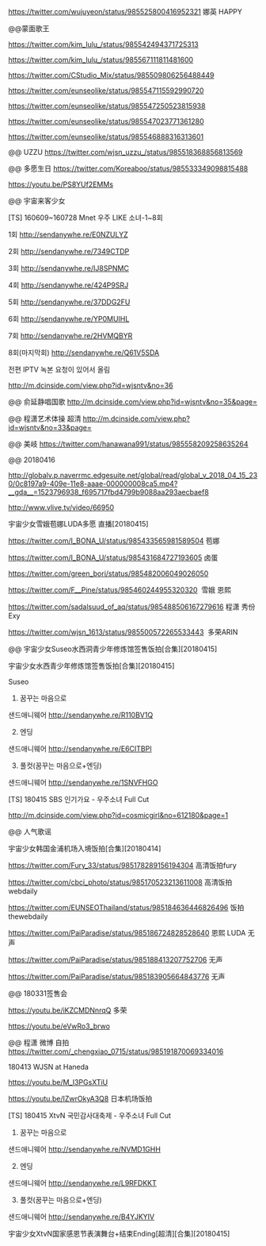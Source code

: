

https://twitter.com/wujuyeon/status/985525800416952321  娜英 HAPPY

@@蒙面歌王

https://twitter.com/kim_lulu_/status/985542494371725313

https://twitter.com/kim_lulu_/status/985567111811481600

https://twitter.com/CStudio_Mix/status/985509806256488449

https://twitter.com/eunseolike/status/985547115592990720

https://twitter.com/eunseolike/status/985547250523815938

https://twitter.com/eunseolike/status/985547023771361280

https://twitter.com/eunseolike/status/985546888316313601



@@ UZZU
https://twitter.com/wjsn_uzzu_/status/985518368856813569

@@  多愿生日
https://twitter.com/Koreaboo/status/985533349098815488

https://youtu.be/PS8YUf2EMMs

@@  宇宙来客少女

[TS] 160609~160728 Mnet 우주 LIKE 소녀-1~8회

1회
http://sendanywhe.re/E0NZULYZ

2회
http://sendanywhe.re/7349CTDP

3회
http://sendanywhe.re/IJ8SPNMC

4회
http://sendanywhe.re/424P9SRJ

5회
http://sendanywhe.re/37DDG2FU

6회
http://sendanywhe.re/YP0MUIHL

7회
http://sendanywhe.re/2HVMQBYR

8회(마지막회)
http://sendanywhe.re/Q61V5SDA

전편 IPTV 녹본 요청이 있어서 올림

http://m.dcinside.com/view.php?id=wjsntv&no=36

@@ 俞延静唱国歌
http://m.dcinside.com/view.php?id=wjsntv&no=35&page=

@@ 程潇艺术体操 超清
http://m.dcinside.com/view.php?id=wjsntv&no=33&page=

@@ 美岐
https://twitter.com/hanawana991/status/985558209258635264


@@ 20180416

http://globalv.p.naverrmc.edgesuite.net/global/read/global_v_2018_04_15_230/0c8197a9-409e-11e8-aaae-000000008ca5.mp4?__gda__=1523796938_f695717fbd4799b9088aa293aecbaef8

http://www.vlive.tv/video/66950

宇宙少女雪娥苞娜LUDA多愿 直播[20180415]

https://twitter.com/I_BONA_U/status/985433565981589504  苞娜

https://twitter.com/I_BONA_U/status/985431684727193605  卤蛋

https://twitter.com/green_bori/status/985482006049026050

https://twitter.com/F__Pine/status/985460244955320320  雪娥 恩熙

https://twitter.com/sadalsuud_of_aq/status/985488506167279616 程潇 秀份 Exy

https://twitter.com/wjsn_1613/status/985500572265533443  多荣ARIN

@@ 宇宙少女Suseo水西洞青少年修炼馆签售饭拍[合集][20180415]

宇宙少女水西青少年修炼馆签售饭拍[合集][20180415]

Suseo

1. 꿈꾸는 마음으로

샌드애니웨어
http://sendanywhe.re/R110BV1Q

2. 엔딩

샌드애니웨어
http://sendanywhe.re/E6CITBPI

3. 풀컷(꿈꾸는 마음으로+엔딩)

샌드애니웨어
http://sendanywhe.re/1SNVFHGO

[TS] 180415 SBS 인기가요 - 우주소녀 Full Cut

http://m.dcinside.com/view.php?id=cosmicgirl&no=612180&page=1

@@ 人气歌谣

宇宙少女韩国金浦机场入境饭拍[合集][20180414]

https://twitter.com/Fury_33/status/985178289156194304  高清饭拍fury

https://twitter.com/cbci_photo/status/985170523213611008  高清饭拍webdaily

https://twitter.com/EUNSEOThailand/status/985184636446826496  饭拍thewebdaily

https://twitter.com/PaiParadise/status/985186724828528640  恩熙 LUDA 无声

https://twitter.com/PaiParadise/status/985188413207752706  无声

https://twitter.com/PaiParadise/status/985183905664843776  无声

@@  180331签售会

https://youtu.be/iKZCMDNnrqQ  多荣

https://youtu.be/eVwRo3_brwo

@@  程潇 微博 自拍
https://twitter.com/_chengxiao_0715/status/985191870069334016

180413 WJSN at Haneda

https://youtu.be/M_I3PGsXTiU

https://youtu.be/IZwrOkyA3Q8  日本机场饭拍

[TS] 180415 XtvN 국민감사대축제 - 우주소녀 Full Cut

1. 꿈꾸는 마음으로

샌드애니웨어
http://sendanywhe.re/NVMD1GHH

2. 엔딩

샌드애니웨어
http://sendanywhe.re/L9RFDKKT

3. 풀컷(꿈꾸는 마음으로+엔딩)

샌드애니웨어
http://sendanywhe.re/B4YJKYIV

宇宙少女XtvN国家感恩节表演舞台+结束Ending[超清][合集][20180415]




